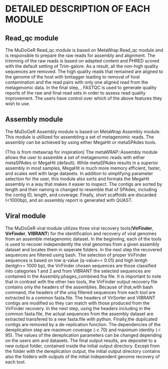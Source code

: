# DETAILED DESCRIPTION OF EACH MODULE

## Read_qc module

The MuDoGeR Read_qc module is based on MetaWrap Read_qc module and is responsible to prepare the raw reads for assembly and alignment. The trimming of the raw reads is based on adapted content and PHRED scored with the default setting of Trim-galore. As a result, all the non-high quality sequences are removed. The high quality reads that remained are aligned to the genome of the host with bmtagger leading to removal of host contamination and the read pairs with only one aligned read from the metagenomic data. In the final step, , FASTQC is used to generate quality reports of the raw and final read sets in order to assess read quality improvement. The users have control over which of the above features they wish to use.

## Assembly module
The  MuDoGeR Assembly module is based on MetaWrap Assembly module. This module is utillized for assembling a set of metagenomic reads. The assembly can be achieved by using either MegaHit or metaSPAdes tools. 

(This is from metawrap for inspiration)
The metaWRAP::Assembly module allows the user to assemble a set of metagenomic reads with either metaSPAdes or MegaHit (default). While metaSPAdes results in a superior assembly in most samples, MegaHit is much more memory efficient, faster, and scales well with large datasets. In addition to simplifying parameter selection for the user, this module also sorts and formats the MegaHit assembly in a way that makes it easier to inspect. The contigs are sorted by length and their naming is changed to resemble that of SPAdes, including the contig ID, length, and coverage. Finally, short scaffolds are discarded (<1000bp), and an assembly report is generated with QUAST.
 


## Viral module
The MuDoGeR viral module utilizes three viral recovery tools(**VirFinder**, **VirFinder**, **VIBRANT**) for the identification and recovery of viral genomes from an assemble metagenomic dataset. In the beginning, each of the tools is used to recover independently the viral genomes from a given assembly dataset and locates them in seperate folders.  In the next step the recovered sequences are filtered using bash. The selection of proper VirFinder sequences is based on low q-value (q-value=< 0.01) and high lentgh (lentgh>= 1000 bp), the VirFinder chosen sequences are those classified into categories 1 and 2 and from VIBRANT the selected sequences are contained in the Assembly.phages_combined.fna file. It is important to note that in contrast with the other two tools, the VirFinder output recovery file contains only the headers of the assemblies. Because of that,with bash command, the headers of the uniq filtered sequences from each tool are extracted to a common fasta.file. The headers of VirSorter and VIBRANT contigs are modified so they can match with those produced from the VirFinder recovery. In the next step, using the headers including in the common fasta.file,  the actual sequences from the assembly dataset are extracted transfered to a new fasta.file with python. Finally,the duplicated contigs are removed by a de-replication function. The dependencies of the dereplication step are  maximum coverage (-c 70) and maximum identity (-i 95). The values of the dereplication parameters can be changed depending on the users aim and datasets. The final output results, are depositet to a new output folder, contained inside the initial output directory. Except from the folder with the dereplication output, the initial output directory contains also the folders with outputs of the initial independent genome recovery of each tool.
